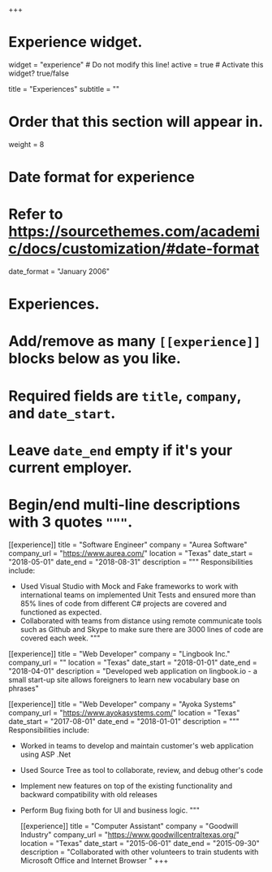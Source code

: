 +++
# Experience widget.
widget = "experience"  # Do not modify this line!
active = true  # Activate this widget? true/false

title = "Experiences"
subtitle = ""

# Order that this section will appear in.
weight = 8

# Date format for experience
#   Refer to https://sourcethemes.com/academic/docs/customization/#date-format
date_format = "January 2006"

# Experiences.
#   Add/remove as many `[[experience]]` blocks below as you like.
#   Required fields are `title`, `company`, and `date_start`.
#   Leave `date_end` empty if it's your current employer.
#   Begin/end multi-line descriptions with 3 quotes `"""`.
[[experience]]
  title = "Software Engineer"
  company = "Aurea Software"
  company_url = "https://www.aurea.com/"
  location = "Texas"
  date_start = "2018-05-01"
  date_end = "2018-08-31"
  description = """
  Responsibilities include:

  * Used Visual Studio with Mock and Fake frameworks to work with international teams on
implemented Unit Tests and ensured more than 85% lines of code from different C# projects are
covered and functioned as expected.
  * Collaborated with teams from distance using remote communicate tools such as Github and Skype
to make sure there are 3000 lines of code are covered each week.
  """

[[experience]]
  title = "Web Developer"
  company = "Lingbook Inc."
  company_url = ""
  location = "Texas"
  date_start = "2018-01-01"
  date_end = "2018-04-01"
  description = "Developed web application on lingbook.io - a small start-up site allows foreigners to learn new vocabulary base on phrases"

[[experience]]
  title = "Web Developer"
  company = "Ayoka Systems"
  company_url = "https://www.ayokasystems.com/"
  location = "Texas"
  date_start = "2017-08-01"
  date_end = "2018-01-01"
  description = """
  Responsibilities include:

* Worked in teams to develop and maintain customer's web application using ASP .Net
* Used Source Tree as tool to collaborate, review, and debug other's code
* Implement new features on top of the existing functionality and backward compatibility
with old releases
* Perform Bug fixing both for UI and business logic.
    """

  [[experience]]
    title = "Computer Assistant"
    company = "Goodwill Industry"
    company_url = "https://www.goodwillcentraltexas.org/"
    location = "Texas"
    date_start = "2015-06-01"
    date_end = "2015-09-30"
    description = "Collaborated with other volunteers to train students with Microsoft Office and Internet Browser "
+++
